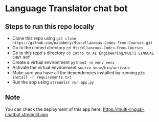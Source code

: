 # Language Translator chat bot

## Steps to run this repo locally

- Clone this repo using `git clone https://github.com/nabobery/Miscellaneous-Codes-From-Courses.git`
- Go to the cloned directory `cd Miscellaneous-Codes-From-Courses`
- Go to this repo's directory `cd Intro to AI Engineering/MULTI LINGUAL CHAT BOT`
- Create a virtual environment `python3 -m venv venv`
- Activate the virtual environment `source venv/bin/activate`
- Make sure you have all the dependencies installed by running `pip install -r requirements.txt`
- Run the app using `streamlit run app.py`

## Note

You can check the deployment of this app here: https://multi-lingual-chatbot.streamlit.app